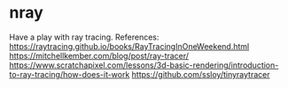 # nray

Have a play with ray tracing. References:
https://raytracing.github.io/books/RayTracingInOneWeekend.html
https://mitchellkember.com/blog/post/ray-tracer/
https://www.scratchapixel.com/lessons/3d-basic-rendering/introduction-to-ray-tracing/how-does-it-work
https://github.com/ssloy/tinyraytracer
